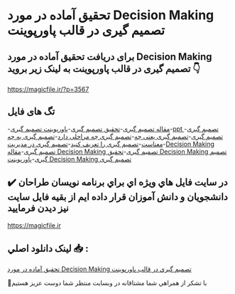 # تحقیق آماده در مورد Decision Making تصمیم گیری در قالب پاورپوینت

## برای دریافت تحقیق آماده در مورد Decision Making تصمیم گیری در قالب پاورپوینت به لینک زیر بروید 👇

https://magicfile.ir/?p=3567

## تگ های فایل

-[مقاله تصمیم گیری](https://magicfile.ir/product/%d8%aa%d8%ad%d9%82%db%8c%d9%82-decision-making-%d8%aa%d8%b5%d9%85%db%8c%d9%85-%da%af%db%8c%d8%b1%db%8c-%d9%be%d8%a7%d9%88%d8%b1%d9%be%d9%88%db%8c%d9%86%d8%aa/)-[تحقیق تصمیم گیری](https://magicfile.ir/product/%d8%aa%d8%ad%d9%82%db%8c%d9%82-decision-making-%d8%aa%d8%b5%d9%85%db%8c%d9%85-%da%af%db%8c%d8%b1%db%8c-%d9%be%d8%a7%d9%88%d8%b1%d9%be%d9%88%db%8c%d9%86%d8%aa/)-[پاورپوینت تصمیم گیری](https://magicfile.ir/product/%d8%aa%d8%ad%d9%82%db%8c%d9%82-decision-making-%d8%aa%d8%b5%d9%85%db%8c%d9%85-%da%af%db%8c%d8%b1%db%8c-%d9%be%d8%a7%d9%88%d8%b1%d9%be%d9%88%db%8c%d9%86%d8%aa/)-[ppt تصمیم گیری](https://magicfile.ir/product/%d8%aa%d8%ad%d9%82%db%8c%d9%82-decision-making-%d8%aa%d8%b5%d9%85%db%8c%d9%85-%da%af%db%8c%d8%b1%db%8c-%d9%be%d8%a7%d9%88%d8%b1%d9%be%d9%88%db%8c%d9%86%d8%aa/)-[تصمیم گیری](https://magicfile.ir/product/%d8%aa%d8%ad%d9%82%db%8c%d9%82-decision-making-%d8%aa%d8%b5%d9%85%db%8c%d9%85-%da%af%db%8c%d8%b1%db%8c-%d9%be%d8%a7%d9%88%d8%b1%d9%be%d9%88%db%8c%d9%86%d8%aa/)-[تصمیم گیری یعنی چه](https://magicfile.ir/product/%d8%aa%d8%ad%d9%82%db%8c%d9%82-decision-making-%d8%aa%d8%b5%d9%85%db%8c%d9%85-%da%af%db%8c%d8%b1%db%8c-%d9%be%d8%a7%d9%88%d8%b1%d9%be%d9%88%db%8c%d9%86%d8%aa/)-[تصمیم گیری چه مراحلی دارد](https://magicfile.ir/product/%d8%aa%d8%ad%d9%82%db%8c%d9%82-decision-making-%d8%aa%d8%b5%d9%85%db%8c%d9%85-%da%af%db%8c%d8%b1%db%8c-%d9%be%d8%a7%d9%88%d8%b1%d9%be%d9%88%db%8c%d9%86%d8%aa/)-[تصمیم گیری به چه معناست](https://magicfile.ir/product/%d8%aa%d8%ad%d9%82%db%8c%d9%82-decision-making-%d8%aa%d8%b5%d9%85%db%8c%d9%85-%da%af%db%8c%d8%b1%db%8c-%d9%be%d8%a7%d9%88%d8%b1%d9%be%d9%88%db%8c%d9%86%d8%aa/)-[تصمیم گیری را تعریف کنید](https://magicfile.ir/product/%d8%aa%d8%ad%d9%82%db%8c%d9%82-decision-making-%d8%aa%d8%b5%d9%85%db%8c%d9%85-%da%af%db%8c%d8%b1%db%8c-%d9%be%d8%a7%d9%88%d8%b1%d9%be%d9%88%db%8c%d9%86%d8%aa/)-[تصمیم گیری در مدیریت](https://magicfile.ir/product/%d8%aa%d8%ad%d9%82%db%8c%d9%82-decision-making-%d8%aa%d8%b5%d9%85%db%8c%d9%85-%da%af%db%8c%d8%b1%db%8c-%d9%be%d8%a7%d9%88%d8%b1%d9%be%d9%88%db%8c%d9%86%d8%aa/)-[Decision Making تصمیم گیری](https://magicfile.ir/product/%d8%aa%d8%ad%d9%82%db%8c%d9%82-decision-making-%d8%aa%d8%b5%d9%85%db%8c%d9%85-%da%af%db%8c%d8%b1%db%8c-%d9%be%d8%a7%d9%88%d8%b1%d9%be%d9%88%db%8c%d9%86%d8%aa/)-[مقاله Decision Making تصمیم گیری](https://magicfile.ir/product/%d8%aa%d8%ad%d9%82%db%8c%d9%82-decision-making-%d8%aa%d8%b5%d9%85%db%8c%d9%85-%da%af%db%8c%d8%b1%db%8c-%d9%be%d8%a7%d9%88%d8%b1%d9%be%d9%88%db%8c%d9%86%d8%aa/)-[تحقیق Decision Making تصمیم گیری](https://magicfile.ir/product/%d8%aa%d8%ad%d9%82%db%8c%d9%82-decision-making-%d8%aa%d8%b5%d9%85%db%8c%d9%85-%da%af%db%8c%d8%b1%db%8c-%d9%be%d8%a7%d9%88%d8%b1%d9%be%d9%88%db%8c%d9%86%d8%aa/)-[پاورپوینت Decision Making تصمیم گیری](https://magicfile.ir/product/%d8%aa%d8%ad%d9%82%db%8c%d9%82-decision-making-%d8%aa%d8%b5%d9%85%db%8c%d9%85-%da%af%db%8c%d8%b1%db%8c-%d9%be%d8%a7%d9%88%d8%b1%d9%be%d9%88%db%8c%d9%86%d8%aa/)

## ✔️ در سايت فايل هاي ويژه اي براي برنامه نويسان طراحان دانشجويان و دانش آموزان قرار داده ايم از بقيه فايل سايت نيز ديدن فرماييد

https://magicfile.ir


## لينک دانلود اصلي 📥 :

[تحقیق آماده در مورد Decision Making تصمیم گیری در قالب پاورپوینت](https://magicfile.ir/product/%d8%aa%d8%ad%d9%82%db%8c%d9%82-decision-making-%d8%aa%d8%b5%d9%85%db%8c%d9%85-%da%af%db%8c%d8%b1%db%8c-%d9%be%d8%a7%d9%88%d8%b1%d9%be%d9%88%db%8c%d9%86%d8%aa/) 


🙏با تشکر از همراهي شما مشتاقانه در وبسایت منتظر شما دوست عزیز هستیم


